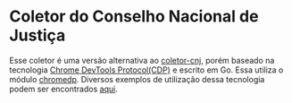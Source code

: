 # Coletor do Conselho Nacional de Justiça

Esse coletor é uma versão alternativa ao [coletor-cnj](https://github.com/dadosjusbr/coletor-cnj), porém baseado na tecnologia [Chrome DevTools Protocol(CDP)](https://chromedevtools.github.io/devtools-protocol/) e escrito em Go. Essa utiliza o módulo [chromedp](https://github.com/chromedp/chromedp). Diversos exemplos de utilização dessa tecnologia podem ser encontrados [aqui](https://github.com/chromedp/examples).